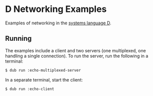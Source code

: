 # D Networking Examples
Examples of networking in the [systems language D](https://dlang.org/).

## Running
The examples include a client and two servers (one multiplexed, one handling a single connection).
To run the server, run the following in a terminal:

```bash
$ dub run :echo-multiplexed-server
```

In a separate terminal, start the client:

```bash
$ dub run :echo-client
```
